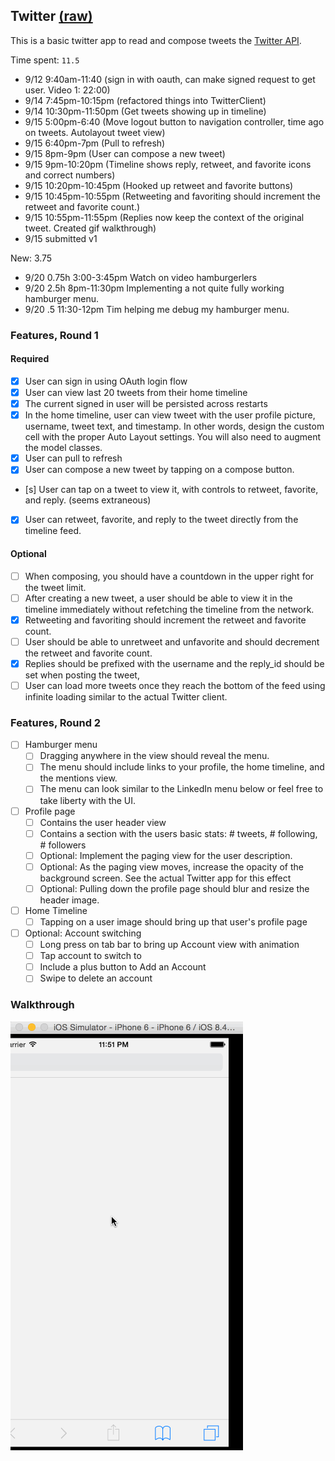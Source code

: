 ## Twitter [(raw)](https://gist.githubusercontent.com/timothy1ee/b9b1860c8ecb4b0b1c18/raw/2adc3f63677d81644e00245cee891eee88907767/gistfile1.md)

This is a basic twitter app to read and compose tweets the [Twitter API](https://apps.twitter.com/).

Time spent: `11.5`
- 9/12 9:40am-11:40 (sign in with oauth, can make signed request to get user. Video 1: 22:00)
- 9/14 7:45pm-10:15pm (refactored things into TwitterClient)
- 9/14 10:30pm-11:50pm (Get tweets showing up in timeline)
- 9/15 5:00pm-6:40 (Move logout button to navigation controller, time ago on tweets. Autolayout tweet view)
- 9/15 6:40pm-7pm (Pull to refresh)
- 9/15 8pm-9pm (User can compose a new tweet)
- 9/15 9pm-10:20pm (Timeline shows reply, retweet, and favorite icons and correct numbers)
- 9/15 10:20pm-10:45pm (Hooked up retweet and favorite buttons)
- 9/15 10:45pm-10:55pm (Retweeting and favoriting should increment the retweet and favorite count.)
- 9/15 10:55pm-11:55pm (Replies now keep the context of the original tweet. Created gif walkthrough)
- 9/15 submitted v1

New: 3.75
- 9/20 0.75h 3:00-3:45pm Watch on video hamburgerlers
- 9/20 2.5h 8pm-11:30pm Implementing a not quite fully working hamburger menu.
- 9/20 .5 11:30-12pm Tim helping me debug my hamburger menu.


### Features, Round 1

#### Required

- [x] User can sign in using OAuth login flow
- [x] User can view last 20 tweets from their home timeline
- [x] The current signed in user will be persisted across restarts
- [x] In the home timeline, user can view tweet with the user profile picture, username, tweet text, and timestamp.  In other words, design the custom cell with the proper Auto Layout settings.  You will also need to augment the model classes.
- [x] User can pull to refresh
- [x] User can compose a new tweet by tapping on a compose button.
- [s] User can tap on a tweet to view it, with controls to retweet, favorite, and reply. (seems extraneous)
- [x] User can retweet, favorite, and reply to the tweet directly from the timeline feed.

#### Optional

- [ ] When composing, you should have a countdown in the upper right for the tweet limit.
- [ ] After creating a new tweet, a user should be able to view it in the timeline immediately without refetching the timeline from the network.
- [x] Retweeting and favoriting should increment the retweet and favorite count.
- [ ] User should be able to unretweet and unfavorite and should decrement the retweet and favorite count.
- [x] Replies should be prefixed with the username and the reply_id should be set when posting the tweet,
- [ ] User can load more tweets once they reach the bottom of the feed using infinite loading similar to the actual Twitter client.

### Features, Round 2

- [ ] Hamburger menu
  - [ ] Dragging anywhere in the view should reveal the menu.
  - [ ] The menu should include links to your profile, the home timeline, and the mentions view.
  - [ ] The menu can look similar to the LinkedIn menu below or feel free to take liberty with the UI.
- [ ] Profile page
  - [ ] Contains the user header view
  - [ ] Contains a section with the users basic stats: # tweets, # following, # followers
  - [ ] Optional: Implement the paging view for the user description.
  - [ ] Optional: As the paging view moves, increase the opacity of the background screen. See the actual Twitter app for this effect
  - [ ] Optional: Pulling down the profile page should blur and resize the header image.
- [ ] Home Timeline
  - [ ] Tapping on a user image should bring up that user's profile page
- [ ] Optional: Account switching
  - [ ] Long press on tab bar to bring up Account view with animation
  - [ ] Tap account to switch to
  - [ ] Include a plus button to Add an Account
  - [ ] Swipe to delete an account

### Walkthrough

![Video Walkthrough](https://raw.githubusercontent.com/etucker/tweeker/master/walkthrough.gif)
